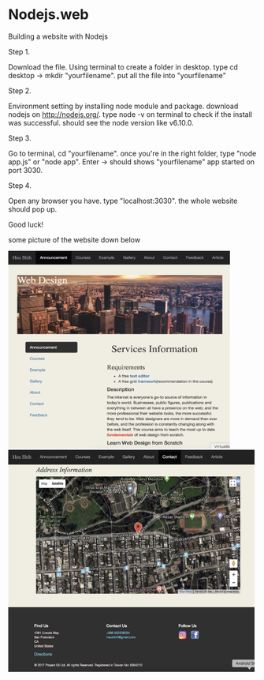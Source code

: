 # Nodejs.web
Building a website with Nodejs


Step 1.

Download the file.
Using terminal to create a folder in desktop. 
type cd desktop -> mkdir "yourfilename".
put all the file into "yourfilename"



Step 2.

Environment setting by installing node module and package.
download nodejs on http://nodejs.org/. 
type node -v on terminal to check if the install was successful.
should see the node version like v6.10.0.



Step 3.

Go to terminal, cd "yourfilename".
once you're in the right folder, type "node app.js" or "node app".
Enter -> should shows "yourfilename" app started on port 3030.



Step 4.

Open any browser you have.
type "localhost:3030".
the whole website should pop up.

Good luck!

some picture of the website down below


<img src="views/images/home.jpg" width="450" height="400">


<img src="views/images/map.jpg" width="500" height="450">

